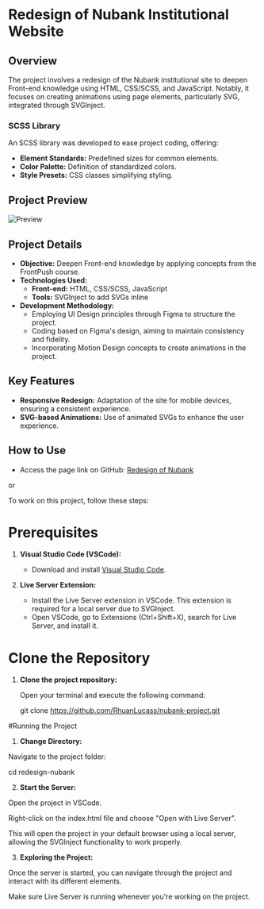 # Redesign of Nubank Institutional Website

## Overview
The project involves a redesign of the Nubank institutional site to deepen Front-end knowledge using HTML, CSS/SCSS, and JavaScript. Notably, it focuses on creating animations using page elements, particularly SVG, integrated through SVGInject.

### SCSS Library
An SCSS library was developed to ease project coding, offering:

- **Element Standards:** Predefined sizes for common elements.
- **Color Palette:** Definition of standardized colors.
- **Style Presets:** CSS classes simplifying styling.

## Project Preview

![Preview](https://github.com/RhuanLucass/nubank-project/blob/main/assets/img/nubank.gif)

## Project Details
- **Objective:** Deepen Front-end knowledge by applying concepts from the FrontPush course.
- **Technologies Used:**
  - **Front-end:** HTML, CSS/SCSS, JavaScript
  - **Tools:** SVGInject to add SVGs inline
- **Development Methodology:**
  - Employing UI Design principles through Figma to structure the project.
  - Coding based on Figma's design, aiming to maintain consistency and fidelity.
  - Incorporating Motion Design concepts to create animations in the project.

## Key Features
- **Responsive Redesign:** Adaptation of the site for mobile devices, ensuring a consistent experience.
- **SVG-based Animations:** Use of animated SVGs to enhance the user experience.

## How to Use

- Access the page link on GitHub: [Redesign of Nubank](https://rhuanlucass.github.io/nubank-project/)

or

To work on this project, follow these steps:

# Prerequisites

1. **Visual Studio Code (VSCode):**
   - Download and install [Visual Studio Code](https://code.visualstudio.com/).

2. **Live Server Extension:**
   - Install the Live Server extension in VSCode. This extension is required for a local server due to SVGInject.
   - Open VSCode, go to Extensions (Ctrl+Shift+X), search for Live Server, and install it.

# Clone the Repository

1. **Clone the project repository:**

   Open your terminal and execute the following command:

   git clone https://github.com/RhuanLucass/nubank-project.git

#Running the Project

1. **Change Directory:**

Navigate to the project folder:

cd redesign-nubank

2. **Start the Server:**

Open the project in VSCode.

Right-click on the index.html file and choose "Open with Live Server".

This will open the project in your default browser using a local server, allowing the SVGInject functionality to work properly.

3. **Exploring the Project:**

Once the server is started, you can navigate through the project and interact with its different elements.

Make sure Live Server is running whenever you're working on the project.

